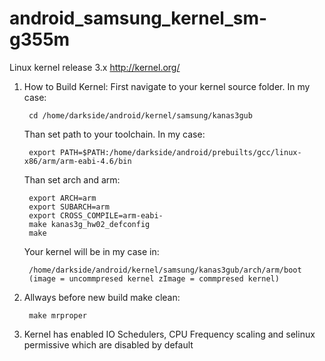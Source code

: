 # android_samsung_kernel_sm-g355m
  Linux kernel release 3.x <http://kernel.org/>

1. How to Build Kernel:
	First navigate to your kernel source folder. In my case:

		cd /home/darkside/android/kernel/samsung/kanas3gub
		
	Than set path to your toolchain. In my case:
	
		export PATH=$PATH:/home/darkside/android/prebuilts/gcc/linux-x86/arm/arm-eabi-4.6/bin
		
	Than set arch and arm:
	
		export ARCH=arm
		export SUBARCH=arm
		export CROSS_COMPILE=arm-eabi-
		make kanas3g_hw02_defconfig
		make
		
	Your kernel will be in my case in:
	
		/home/darkside/android/kernel/samsung/kanas3gub/arch/arm/boot 
		(image = uncommpresed kernel zImage = commpresed kernel)
	
	
2. Allways before new build make clean:

		make mrproper
		
    
3. Kernel has enabled IO Schedulers, CPU Frequency scaling and selinux permissive which are disabled by default
